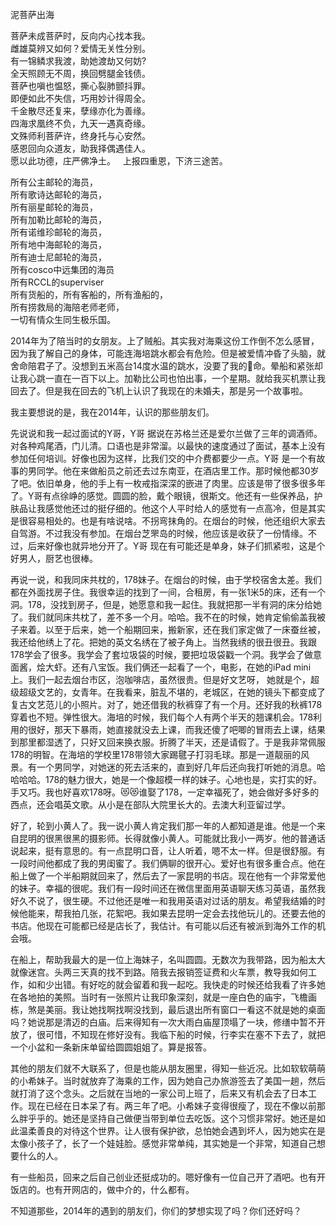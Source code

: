 泥菩萨出海

菩萨未成菩萨时，反向内心找本我。  
雌雄莫辨又如何？爱情无关性分别。  
有一锦鳞求我渡，助她渡劫又何妨?  
全天照顾无不周，换回劈腿金钱债。  
菩萨也嗔也愠怒，撕心裂肺颤抖罪。  
即便如此不失信，巧用妙计得周全。  
千金散尽还复来，孽缘亦化为善缘。  
四海求凰终不负，九天一遇真奇缘。  
文殊师利菩萨许，终身托与心安然。  
感恩回向众道友，助我择偶遇佳人。  
愿以此功德，庄严佛净土。  
上报四重恩，下济三途苦。     

所有公主邮轮的海员，  
所有歌诗达邮轮的海员，    
所有丽星邮轮的海员，    
所有加勒比邮轮的海员，  
所有诺维珍邮轮的海员，  
所有地中海邮轮的海员，  
所有迪士尼邮轮的海员，    
所有cosco中远集团的海员    
所有RCCL的superviser  
所有货船的，所有客船的，所有渔船的，    
所有捞救局的海陪老师老师，   
一切有情众生同生极乐国。    

2014年为了陪当时的女朋友。上了贼船。其实我对海乘这份工作倒不怎么感冒，因为我了解自己的身体，可能连海培跳水都会有危险。但是被爱情冲昏了头脑，就舍命陪君子了。没想到五米高台14度水温的跳水，没要了我的🐶命。晕船和紧张却让我心跳一直在一百下以上。加勒比公司也怕出事，一个星期。就给我买机票让我回去了。但是我在回去的飞机上认识了我现在的未婚夫，那是另一个故事啦。

我主要想说的是，我在2014年，认识的那些朋友们。    

先说说和我一起过面试的Y哥，Y哥 据说在苏格兰还是爱尔兰做了三年的调酒师。对各种鸡尾酒，门儿清。口语也是非常溜。以最快的速度通过了面试，基本上没有参加任何培训。好像也因为这样，比我们交的中介费都要少一点。Y哥 是一个有故事的男同学。他在来做船员之前还去过东南亚，在酒店里工作。那时候他都30岁了吧。依旧单身，他的手上有一枚戒指深深的嵌进了肉里。应该是带了很多很多年了。Y哥有点徐峥的感觉。圆圆的脸，戴个眼镜，很斯文。他还有一些保养品，护肤品让我感觉他还过的挺仔细的。他这个人平时给人的感觉有一点高冷，但是其实是很容易相处的。也是有啥说啥。不拐弯抹角的。在烟台的时候，他还组织大家去自驾游。不过我没有参加。在烟台芝罘岛的时候，他应该是收获了一份情缘。不过，后来好像也就异地分开了。Y哥 现在有可能还是单身，妹子们抓紧啦，这是个好男人，厨艺也很棒。  

再说一说，和我同床共枕的，178妹子。在烟台的时候，由于学校宿舍太差。我们都在外面找房子住。我很幸运的找到了一间，合租房，有一张1米5的床，还有一个洞。178，没找到房子，但是，她愿意和我一起住。我就把那一半有洞的床分给她了。我们就同床共枕了，差不多一个月。哈哈。我不在的时候，她肯定偷偷盖我被子来着。以至于后来，她一个船期回来，搬新家，还在我们家定做了一床蚕丝被，我还给他绣上了花。把她的英文名绣在了被子角上。当然我绣的很丑很丑。我跟178学会了很多。我学会了套垃圾袋的时候，要把垃圾袋戳一个洞。我学会了做意面酱，烩大虾。还有八宝饭。我们俩还一起看了一个，电影，在她的iPad mini上。我们一起去烟台市区，泡咖啡店，虽然很贵。但是好文艺呀， 她就是个，超级超级文艺的，女青年。在我看来，脏乱不堪的，老城区，在她的镜头下都变成了复古文艺范儿的小照片。对了，她还借我的秋裤穿了有一个月。还好我的秋裤178穿着也不短。弹性很大。海培的时候，我们每个人有两个半天的翘课机会。178利用的很好，那天下暴雨，她直接就没去上课，而我还傻了吧唧的冒雨去上课，结果到那里都湿透了，只好又回来换衣服。折腾了半天，还是请假了。于是我非常佩服178的明智。在海培的学校里178带领大家踢毽子打羽毛球。那是一道靓丽的风景。有一个男同学，对她迷的死去活来的，直到好几年后还向我打听她的消息。哈哈哈哈。178的魅力很大，她是一个像超模一样的妹子。心地也是，实打实的好。手又巧。我也好喜欢178呀。😻😻谁娶了178，一定幸福死了，她会做好多好多的西点，还会唱英文歌。从小是在部队大院里长大的。去澳大利亚留过学。  

好了，轮到小黄人了。我一说小黄人肯定我们那一年的人都知道是谁。他是一个来自昆明的很黑很黑的摄影师。长得就像小黄人。可能就比我小一两岁。他的普通话说起来，挺有意思的。有一点昆明口音，让人听着，嗯不太一样。但是很舒服。有一段时间他都成了我的男闺蜜了。我们俩聊的很开心。爱好也有很多重合点。他在船上做了一个半船期就回来了，然后去了一家昆明的书店。现在他有一个非常爱他的妹子。幸福的很呢。我们有一段时间还在微信里面用英语聊天练习英语，虽然我好久不说了，很生硬。不过他还是唯一和我用英语对过话的朋友。希望我结婚的时候他能来，帮我拍几张，花絮吧。我如果去昆明一定会去找他玩儿的。还要去他的书店。他现在可能都已经是店长了，我估计。有可能以后还有被派到海外工作的机会哦。  

在船上，帮助我最大的是一位上海妹子，名叫圆圆。无数次为我带路，因为船太大就像迷宫。头两三天真的找不到路。陪我去报销签证费和火车票，教导我如何工作，如和少出错。有好吃的就会留着和我一起吃。我快走的时候还给我看了许多她在各地拍的美照。当时有一张照片让我印象深刻，就是一座白色的庙宇，飞檐画栋，煞是美丽。我让她找啊找啊没找到，最后退出所有窗口一看这不就是她的桌面吗？她说那是清迈的白庙。后来得知有一次大雨白庙屋顶塌了一块，修缮中暂不开放了，很可惜，不知现在修好没有。我临下船的时候，行李实在塞不下去了，就把一个小盆和一条新床单留给圆圆姐姐了。算是报答。

其他的朋友们就不大联系了，但是也能从朋友圈里，得知一些近况。比如软软萌萌的小希妹子。当时就放弃了海乘的工作，因为她自己办旅游签去了美国一趟，然后就打消了这个念头。之后就在当地的一家公司上班了，后来又有机会去了日本工作。现在已经在日本呆了有。两三年了吧。小希妹子变得很瘦了，现在不像以前那么胖乎乎的。她还是坚持自己做便当带到单位去吃饭。这个习惯非常好。她还是如此温柔善良的对待这个世界。让人很有保护欲，总怕她会遇到坏人，因为她实在是太像小孩子了，长了一个娃娃脸。感觉非常单纯，其实她是一个非常，知道自己想要什么的人。  

有一些船员，回来之后自己创业还挺成功的。嗯好像有一位自己开了酒吧。也有开饭店的。也有开网店的，做中介的，什么都有。  

不知道那些，2014年的遇到的朋友们，你们的梦想实现了吗？你们还好吗？
